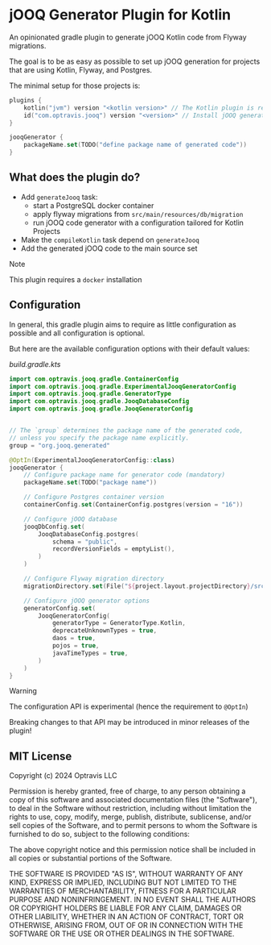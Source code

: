 # jOOQ Generator Plugin for Kotlin

An opinionated gradle plugin to generate jOOQ Kotlin code from Flyway migrations.

The goal is to be as easy as possible to set up jOOQ generation for projects that are using Kotlin, Flyway, and
Postgres.

The minimal setup for those projects is:

```kotlin
plugins {
    kotlin("jvm") version "<kotlin version>" // The Kotlin plugin is required
    id("com.optravis.jooq") version "<version>" // Install jOOQ generation plugin
}

jooqGenerator {
    packageName.set(TODO("define package name of generated code"))
}
```

## What does the plugin do?

* Add `generateJooq` task:
    * start a PostgreSQL docker container
    * apply flyway migrations from `src/main/resources/db/migration`
    * run jOOQ code generator with a configuration tailored for Kotlin Projects
* Make the `compileKotlin` task depend on `generateJooq`
* Add the generated jOOQ code to the main source set

> [!NOTE]
>
> This plugin requires a `docker` installation

## Configuration

In general, this gradle plugin aims to require as little configuration as possible and all configuration is optional.

But here are the available configuration options with their default values:

*build.gradle.kts*
```kotlin
import com.optravis.jooq.gradle.ContainerConfig
import com.optravis.jooq.gradle.ExperimentalJooqGeneratorConfig
import com.optravis.jooq.gradle.GeneratorType
import com.optravis.jooq.gradle.JooqDatabaseConfig
import com.optravis.jooq.gradle.JooqGeneratorConfig


// The `group` determines the package name of the generated code,
// unless you specify the package name explicitly.
group = "org.jooq.generated"

@OptIn(ExperimentalJooqGeneratorConfig::class)
jooqGenerator {
    // Configure package name for generator code (mandatory)
    packageName.set(TODO("package name"))

    // Configure Postgres container version
    containerConfig.set(ContainerConfig.postgres(version = "16"))

    // Configure jOOQ database
    jooqDbConfig.set(
        JooqDatabaseConfig.postgres(
            schema = "public",
            recordVersionFields = emptyList(),
        )
    )

    // Configure Flyway migration directory
    migrationDirectory.set(File("${project.layout.projectDirectory}/src/main/resources/db/migration"))

    // Configure jOOQ generator options
    generatorConfig.set(
        JooqGeneratorConfig(
            generatorType = GeneratorType.Kotlin,
            deprecateUnknownTypes = true,
            daos = true,
            pojos = true,
            javaTimeTypes = true,
        )
    )
}
```

> [!WARNING]
>
> The configuration API is experimental (hence the requirement to `@OptIn`)
>
> Breaking changes to that API may be introduced in minor releases of the plugin!

## MIT License

Copyright (c) 2024 Optravis LLC

Permission is hereby granted, free of charge, to any person obtaining a copy
of this software and associated documentation files (the "Software"), to deal
in the Software without restriction, including without limitation the rights
to use, copy, modify, merge, publish, distribute, sublicense, and/or sell
copies of the Software, and to permit persons to whom the Software is
furnished to do so, subject to the following conditions:

The above copyright notice and this permission notice shall be included in all
copies or substantial portions of the Software.

THE SOFTWARE IS PROVIDED "AS IS", WITHOUT WARRANTY OF ANY KIND, EXPRESS OR
IMPLIED, INCLUDING BUT NOT LIMITED TO THE WARRANTIES OF MERCHANTABILITY,
FITNESS FOR A PARTICULAR PURPOSE AND NONINFRINGEMENT. IN NO EVENT SHALL THE
AUTHORS OR COPYRIGHT HOLDERS BE LIABLE FOR ANY CLAIM, DAMAGES OR OTHER
LIABILITY, WHETHER IN AN ACTION OF CONTRACT, TORT OR OTHERWISE, ARISING FROM,
OUT OF OR IN CONNECTION WITH THE SOFTWARE OR THE USE OR OTHER DEALINGS IN THE
SOFTWARE.
